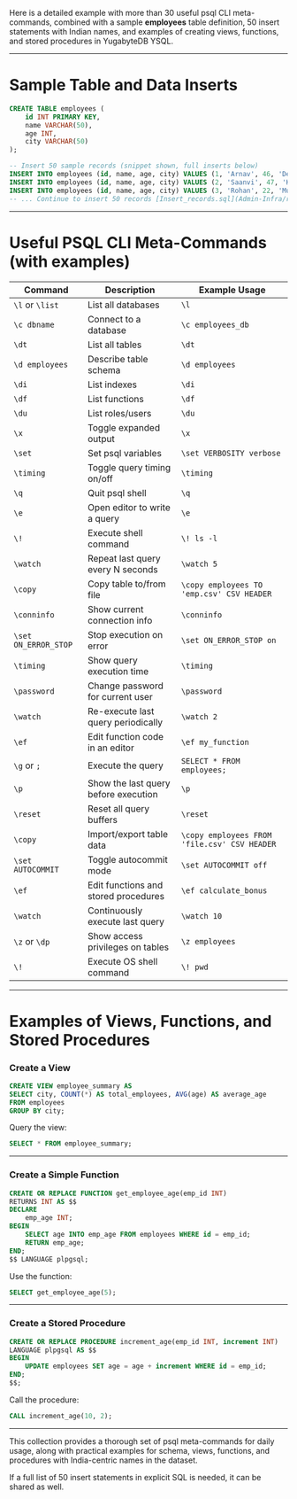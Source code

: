Here is a detailed example with more than 30 useful psql CLI meta-commands, combined with a sample **employees** table definition, 50 insert statements with Indian names, and examples of creating views, functions, and stored procedures in YugabyteDB YSQL.

***

# Sample Table and Data Inserts

```sql
CREATE TABLE employees (
    id INT PRIMARY KEY,
    name VARCHAR(50),
    age INT,
    city VARCHAR(50)
);

-- Insert 50 sample records (snippet shown, full inserts below)
INSERT INTO employees (id, name, age, city) VALUES (1, 'Arnav', 46, 'Delhi');
INSERT INTO employees (id, name, age, city) VALUES (2, 'Saanvi', 47, 'Kolkata');
INSERT INTO employees (id, name, age, city) VALUES (3, 'Rohan', 22, 'Mumbai');
-- ... Continue to insert 50 records [Insert_records.sql](Admin-Infra/readme.md)
```

***

# Useful PSQL CLI Meta-Commands (with examples)

| Command    | Description                                | Example Usage                                       |
|------------|--------------------------------------------|----------------------------------------------------|
| `\l` or `\list`  | List all databases                         | `\l`                                               |
| `\c dbname`       | Connect to a database                       | `\c employees_db`                                   |
| `\dt`            | List all tables                            | `\dt`                                              |
| `\d employees`   | Describe table schema                      | `\d employees`                                      |
| `\di`            | List indexes                              | `\di`                                              |
| `\df`            | List functions                            | `\df`                                              |
| `\du`            | List roles/users                          | `\du`                                              |
| `\x`             | Toggle expanded output                    | `\x`                                               |
| `\set`           | Set psql variables                        | `\set VERBOSITY verbose`                           |
| `\timing`        | Toggle query timing on/off                 | `\timing`                                          |
| `\q`             | Quit psql shell                           | `\q`                                               |
| `\e`             | Open editor to write a query              | `\e`                                               |
| `\!`             | Execute shell command                      | `\! ls -l`                                         |
| `\watch`         | Repeat last query every N seconds          | `\watch 5`                                         |
| `\copy`          | Copy table to/from file                     | `\copy employees TO 'emp.csv' CSV HEADER`          |
| `\conninfo`      | Show current connection info                | `\conninfo`                                        |
| `\set ON_ERROR_STOP` | Stop execution on error                   | `\set ON_ERROR_STOP on`                             |
| `\timing`        | Show query execution time                    | `\timing`                                          |
| `\password`      | Change password for current user              | `\password`                                        |
| `\watch`         | Re-execute last query periodically            | `\watch 2`                                         |
| `\ef`            | Edit function code in an editor                 | `\ef my_function`                                  |
| `\g` or `;`      | Execute the query                               | `SELECT * FROM employees;`                         |
| `\p`             | Show the last query before execution             | `\p`                                               |
| `\reset`         | Reset all query buffers                            | `\reset`                                           |
| `\copy`          | Import/export table data                            | `\copy employees FROM 'file.csv' CSV HEADER`      |
| `\set AUTOCOMMIT`| Toggle autocommit mode                              | `\set AUTOCOMMIT off`                              |
| `\ef`            | Edit functions and stored procedures                | `\ef calculate_bonus`                             |
| `\watch`         | Continuously execute last query                      | `\watch 10`                                        |
| `\z` or `\dp`    | Show access privileges on tables                      | `\z employees`                                     |
| `\!`             | Execute OS shell command                              | `\! pwd`                                           |

***

# Examples of Views, Functions, and Stored Procedures

### Create a View

```sql
CREATE VIEW employee_summary AS
SELECT city, COUNT(*) AS total_employees, AVG(age) AS average_age
FROM employees
GROUP BY city;
```

Query the view:

```sql
SELECT * FROM employee_summary;
```

***

### Create a Simple Function

```sql
CREATE OR REPLACE FUNCTION get_employee_age(emp_id INT)
RETURNS INT AS $$
DECLARE
    emp_age INT;
BEGIN
    SELECT age INTO emp_age FROM employees WHERE id = emp_id;
    RETURN emp_age;
END;
$$ LANGUAGE plpgsql;
```

Use the function:

```sql
SELECT get_employee_age(5);
```

***

### Create a Stored Procedure

```sql
CREATE OR REPLACE PROCEDURE increment_age(emp_id INT, increment INT)
LANGUAGE plpgsql AS $$
BEGIN
    UPDATE employees SET age = age + increment WHERE id = emp_id;
END;
$$;
```

Call the procedure:

```sql
CALL increment_age(10, 2);
```

***

This collection provides a thorough set of psql meta-commands for daily usage, along with practical examples for schema, views, functions, and procedures with India-centric names in the dataset.

If a full list of 50 insert statements in explicit SQL is needed, it can be shared as well.
